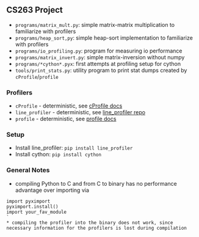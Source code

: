 ## CS263 Project


* `programs/matrix_mult.py`: simple matrix-matrix multiplication to familiarize with profilers
* `programs/heap_sort,py`: simple heap-sort implementation to familiarize with profilers
* `programs/io_profiling.py`: program for measuring io performance
* `programs/matrix_invert.py`: simple matrix-inversion without numpy
* `programs/*cython*.pyx`: first attempts at profiling setup for cython
* `tools/print_stats.py`: utility program to print stat dumps created by `cProfile`/`profile`

### Profilers

* `cProfile` - deterministic, see [cProfile docs](https://docs.python.org/3/library/profile.html)
* `line_profiler` - deterministic, see [line_profiler repo](https://github.com/pyutils/line_profiler)
* `profile` - deterministic, see [profile docs](https://docs.python.org/3/library/profile.html)

### Setup

* Install line_profiler: `pip install line_profiler`
* Install cython: `pip install cython`

### General Notes

* compiling Python to C and from C to binary has no performance advantage over importing via
```
import pyximport
pyximport.install()
import your_fav_module
`
* compiling the profiler into the binary does not work, since necessary information for the profilers is lost during compilation